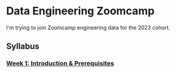 # Data Engineering Zoomcamp

I'm trying to join Zoomcamp engineering data for the 2023 cohort.


## Syllabus
### [Week 1: Introduction & Prerequisites](week_1_basics_n_setup)
